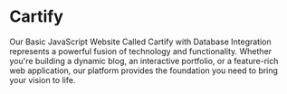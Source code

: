 # Cartify
 Our Basic JavaScript Website Called Cartify with Database Integration represents a powerful fusion of technology and functionality. Whether you're building a dynamic blog, an interactive portfolio, or a feature-rich web application, our platform provides the foundation you need to bring your vision to life.

